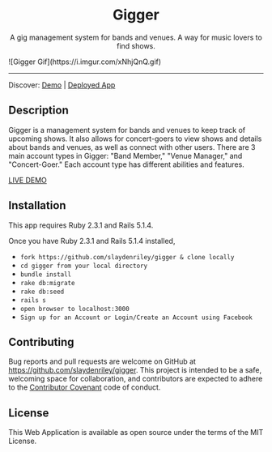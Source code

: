 <div align="center">
<h1>Gigger</h1>
<p>A gig management system for bands and venues. A way for music lovers to find shows.</p>
</div>
![Gigger Gif](https://i.imgur.com/xNhjQnQ.gif)
<div>
<hr/>
<p>
  Discover:
  <a href="https://www.youtube.com/watch?v=VQF_rvDoiSQ&t=17s&ab_channel=RileySlayden">Demo</a> | <a href="https://slayden-gigger.herokuapp.com/">Deployed App</a>
  </p>
</div>

## Description

Gigger is a management system for bands and venues to keep track of upcoming shows. It also allows for concert-goers to view shows and details about bands and venues, as well as connect with other users. There are 3 main account types in Gigger: "Band Member," "Venue Manager," and "Concert-Goer." Each account type has different abilities and features.

[LIVE DEMO](https://slayden-gigger.herokuapp.com/)

## Installation

This app requires Ruby 2.3.1 and Rails 5.1.4.

Once you have Ruby 2.3.1 and Rails 5.1.4 installed,

* ```fork https://github.com/slaydenriley/gigger & clone locally```
* ```cd gigger from your local directory```
* ```bundle install```
* ```rake db:migrate```
* ```rake db:seed```
* ```rails s```
* ```open browser to localhost:3000```
* ```Sign up for an Account or Login/Create an Account using Facebook```

## Contributing

Bug reports and pull requests are welcome on GitHub at  https://github.com/slaydenriley/gigger. This project is intended to be a safe, welcoming space for collaboration, and contributors are expected to adhere to the [Contributor Covenant](http://contributor-covenant.org) code of conduct.

## License

This Web Application is available as open source under the terms of the MIT License.
